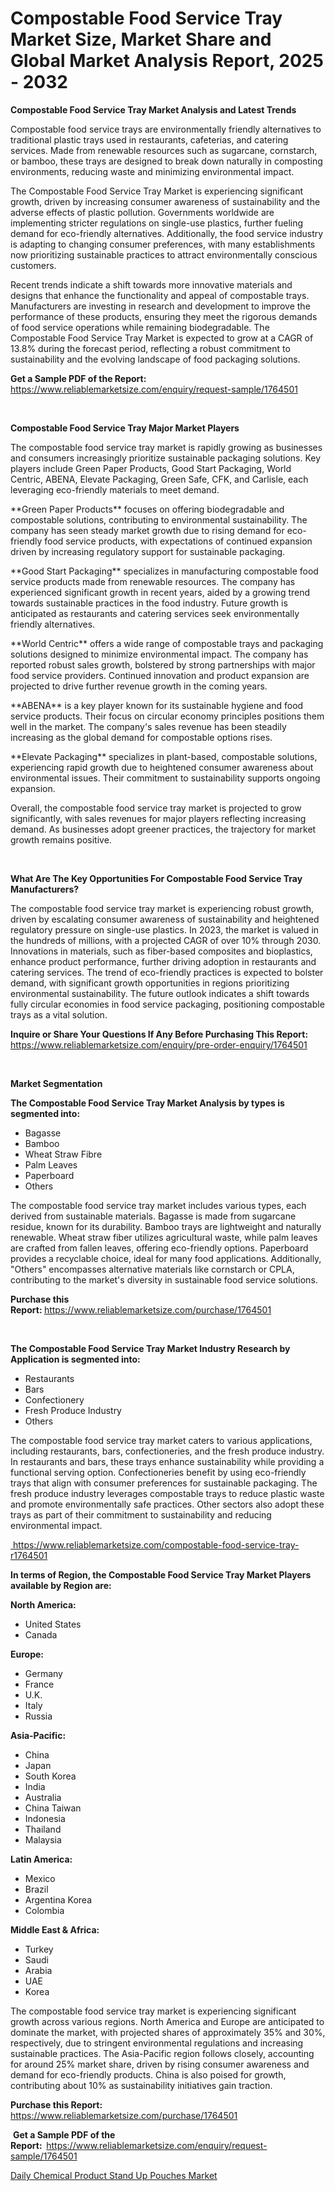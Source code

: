 <p><h1>Compostable Food Service Tray Market Size, Market Share and Global Market Analysis Report, 2025 - 2032</h1></p><p><strong>Compostable Food Service Tray Market Analysis and Latest Trends</strong></p>
<p><p>Compostable food service trays are environmentally friendly alternatives to traditional plastic trays used in restaurants, cafeterias, and catering services. Made from renewable resources such as sugarcane, cornstarch, or bamboo, these trays are designed to break down naturally in composting environments, reducing waste and minimizing environmental impact.</p><p>The Compostable Food Service Tray Market is experiencing significant growth, driven by increasing consumer awareness of sustainability and the adverse effects of plastic pollution. Governments worldwide are implementing stricter regulations on single-use plastics, further fueling demand for eco-friendly alternatives. Additionally, the food service industry is adapting to changing consumer preferences, with many establishments now prioritizing sustainable practices to attract environmentally conscious customers.</p><p>Recent trends indicate a shift towards more innovative materials and designs that enhance the functionality and appeal of compostable trays. Manufacturers are investing in research and development to improve the performance of these products, ensuring they meet the rigorous demands of food service operations while remaining biodegradable. The Compostable Food Service Tray Market is expected to grow at a CAGR of 13.8% during the forecast period, reflecting a robust commitment to sustainability and the evolving landscape of food packaging solutions.</p></p>
<p><strong>Get a Sample PDF of the Report:&nbsp;</strong> <a href="https://www.reliablemarketsize.com/enquiry/request-sample/1764501?utm_campaign=3275&utm_medium=2&utm_source=Github&utm_content=ia&utm_term=08032025&utm_id=compostable-food-service-tray">https://www.reliablemarketsize.com/enquiry/request-sample/1764501</a></p>
<p>&nbsp;</p>
<p><strong>Compostable Food Service Tray Major Market Players</strong></p>
<p><p>The compostable food service tray market is rapidly growing as businesses and consumers increasingly prioritize sustainable packaging solutions. Key players include Green Paper Products, Good Start Packaging, World Centric, ABENA, Elevate Packaging, Green Safe, CFK, and Carlisle, each leveraging eco-friendly materials to meet demand.</p><p>**Green Paper Products** focuses on offering biodegradable and compostable solutions, contributing to environmental sustainability. The company has seen steady market growth due to rising demand for eco-friendly food service products, with expectations of continued expansion driven by increasing regulatory support for sustainable packaging.</p><p>**Good Start Packaging** specializes in manufacturing compostable food service products made from renewable resources. The company has experienced significant growth in recent years, aided by a growing trend towards sustainable practices in the food industry. Future growth is anticipated as restaurants and catering services seek environmentally friendly alternatives.</p><p>**World Centric** offers a wide range of compostable trays and packaging solutions designed to minimize environmental impact. The company has reported robust sales growth, bolstered by strong partnerships with major food service providers. Continued innovation and product expansion are projected to drive further revenue growth in the coming years.</p><p>**ABENA** is a key player known for its sustainable hygiene and food service products. Their focus on circular economy principles positions them well in the market. The company's sales revenue has been steadily increasing as the global demand for compostable options rises.</p><p>**Elevate Packaging** specializes in plant-based, compostable solutions, experiencing rapid growth due to heightened consumer awareness about environmental issues. Their commitment to sustainability supports ongoing expansion.</p><p>Overall, the compostable food service tray market is projected to grow significantly, with sales revenues for major players reflecting increasing demand. As businesses adopt greener practices, the trajectory for market growth remains positive.</p></p>
<p>&nbsp;</p>
<p><strong>What Are The Key Opportunities For Compostable Food Service Tray Manufacturers?</strong></p>
<p><p>The compostable food service tray market is experiencing robust growth, driven by escalating consumer awareness of sustainability and heightened regulatory pressure on single-use plastics. In 2023, the market is valued in the hundreds of millions, with a projected CAGR of over 10% through 2030. Innovations in materials, such as fiber-based composites and bioplastics, enhance product performance, further driving adoption in restaurants and catering services. The trend of eco-friendly practices is expected to bolster demand, with significant growth opportunities in regions prioritizing environmental sustainability. The future outlook indicates a shift towards fully circular economies in food service packaging, positioning compostable trays as a vital solution.</p></p>
<p><strong>Inquire or Share Your Questions If Any Before Purchasing This Report:</strong> <a href="https://www.reliablemarketsize.com/enquiry/pre-order-enquiry/1764501?utm_campaign=3275&utm_medium=2&utm_source=Github&utm_content=ia&utm_term=08032025&utm_id=compostable-food-service-tray">https://www.reliablemarketsize.com/enquiry/pre-order-enquiry/1764501</a></p>
<p>&nbsp;</p>
<p><strong>Market Segmentation</strong></p>
<p><strong>The Compostable Food Service Tray Market Analysis by types is segmented into:</strong></p>
<p><ul><li>Bagasse</li><li>Bamboo</li><li>Wheat Straw Fibre</li><li>Palm Leaves</li><li>Paperboard</li><li>Others</li></ul></p>
<p><p>The compostable food service tray market includes various types, each derived from sustainable materials. Bagasse is made from sugarcane residue, known for its durability. Bamboo trays are lightweight and naturally renewable. Wheat straw fiber utilizes agricultural waste, while palm leaves are crafted from fallen leaves, offering eco-friendly options. Paperboard provides a recyclable choice, ideal for many food applications. Additionally, "Others" encompasses alternative materials like cornstarch or CPLA, contributing to the market's diversity in sustainable food service solutions.</p></p>
<p><strong>Purchase this Report:&nbsp;</strong><a href="https://www.reliablemarketsize.com/purchase/1764501?utm_campaign=3275&utm_medium=2&utm_source=Github&utm_content=ia&utm_term=08032025&utm_id=compostable-food-service-tray">https://www.reliablemarketsize.com/purchase/1764501</a></p>
<p>&nbsp;</p>
<p><strong>The Compostable Food Service Tray Market Industry Research by Application is segmented into:</strong></p>
<p><ul><li>Restaurants</li><li>Bars</li><li>Confectionery</li><li>Fresh Produce Industry</li><li>Others</li></ul></p>
<p><p>The compostable food service tray market caters to various applications, including restaurants, bars, confectioneries, and the fresh produce industry. In restaurants and bars, these trays enhance sustainability while providing a functional serving option. Confectioneries benefit by using eco-friendly trays that align with consumer preferences for sustainable packaging. The fresh produce industry leverages compostable trays to reduce plastic waste and promote environmentally safe practices. Other sectors also adopt these trays as part of their commitment to sustainability and reducing environmental impact.</p></p>
<p><a href="https://www.reliablemarketsize.com/compostable-food-service-tray-r1764501?utm_campaign=3275&utm_medium=2&utm_source=Github&utm_content=ia&utm_term=08032025&utm_id=compostable-food-service-tray">&nbsp;https://www.reliablemarketsize.com/compostable-food-service-tray-r1764501</a></p>
<p><strong>In terms of Region, the Compostable Food Service Tray Market Players available by Region are:</strong></p>
<p>
    <p> <strong> North America: </strong>
        <ul>
            <li>United States</li>
            <li>Canada</li>
        </ul>
        </p> 
    <p> <strong> Europe: </strong>
        <ul>
            <li>Germany</li>
            <li>France</li>
            <li>U.K.</li>
            <li>Italy</li>
            <li>Russia</li>
        </ul>
        </p> 
    <p> <strong> Asia-Pacific: </strong>
        <ul>
            <li>China</li>
            <li>Japan</li>
            <li>South Korea</li>
            <li>India</li>
            <li>Australia</li>
            <li>China Taiwan</li>
            <li>Indonesia</li>
            <li>Thailand</li>
            <li>Malaysia</li>
        </ul>
        </p> 
    <p> <strong> Latin America: </strong>
        <ul>
            <li>Mexico</li>
            <li>Brazil</li>
            <li>Argentina Korea</li>
            <li>Colombia</li>
        </ul>
        </p> 
    <p> <strong> Middle East & Africa: </strong>
        <ul>
            <li>Turkey</li>
            <li>Saudi</li>
            <li>Arabia</li>
            <li>UAE</li>
            <li>Korea</li>
        </ul>
    </p>
    </p>
<p><p>The compostable food service tray market is experiencing significant growth across various regions. North America and Europe are anticipated to dominate the market, with projected shares of approximately 35% and 30%, respectively, due to stringent environmental regulations and increasing sustainable practices. The Asia-Pacific region follows closely, accounting for around 25% market share, driven by rising consumer awareness and demand for eco-friendly products. China is also poised for growth, contributing about 10% as sustainability initiatives gain traction.</p></p>
<p><strong>Purchase this Report: </strong><a href="https://www.reliablemarketsize.com/purchase/1764501?utm_campaign=3275&utm_medium=2&utm_source=Github&utm_content=ia&utm_term=08032025&utm_id=compostable-food-service-tray">https://www.reliablemarketsize.com/purchase/1764501</a></p>
<p>&nbsp;<strong>Get a Sample PDF of the Report:&nbsp;&nbsp;</strong><a href="https://www.reliablemarketsize.com/enquiry/request-sample/1764501?utm_campaign=3275&utm_medium=2&utm_source=Github&utm_content=ia&utm_term=08032025&utm_id=compostable-food-service-tray">https://www.reliablemarketsize.com/enquiry/request-sample/1764501</a></p>
<p><strong></strong></p>
<p><p><a href="https://github.com/nacrehuipie/Market-Research-Report-List-1/blob/main/daily-chemical-product-stand-up-pouches-market.md?utm_campaign=3275&utm_medium=2&utm_source=Github&utm_content=ia&utm_term=08032025&utm_id=compostable-food-service-tray">Daily Chemical Product Stand Up Pouches Market</a></p></p>
